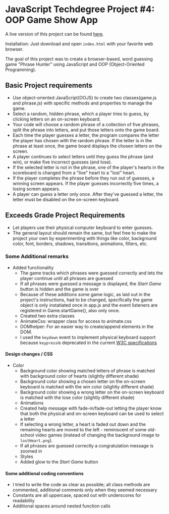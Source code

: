 # JavaScript Techdegree Project #4: OOP Game Show App

A live version of this project can be found [here](https://rliess.github.io/js-techdegree-project4/).

Installation: Just download and open `index.html` with your favorite web browser.

The goal of this project was to create a browser-based, word guessing game "Phrase Hunter" using JavaScript and OOP (Object-Oriented Programming).

## Basic Project requirements

* Use object-oriented JavaScript(OOJS) to create two classes(game.js and phrase.js) with specific methods and properties to manage the game.
* Select a random, hidden phrase, which a player tries to guess, by clicking letters on an on-screen keyboard.
* Your code will choose a random phrase of a collection of five phrases, split the phrase into letters, and put those letters onto the game board.
* Each time the player guesses a letter, the program compares the letter the player has chosen with the random phrase. If the letter is in the phrase at least once, the game board displays the chosen letters on the screen.
* A player continues to select letters until they guess the phrase (and win), or make five incorrect guesses (and lose).
* If the selected letter is not in the phrase, one of the player's hearts in the scoreboard is changed from a "live" heart to a "lost" heart.
* If the player completes the phrase before they run out of guesses, a winning screen appears. If the player guesses incorrectly five times, a losing screen appears.
* A player can guess a letter only once. After they've guessed a letter, the letter must be disabled on the on-screen keyboard.

## Exceeds Grade Project Requirements

* Let players use their physical computer keyboard to enter guesses.
* The general layout should remain the same, but feel free to make the project your own by experimenting with things like color, background color, font, borders, shadows, transitions, animations, filters, etc.

### Some Additional remarks

* Added functionality
  * The game tracks which phrases were guessed correctly and lets the player continue until all phrases are guessed
  * If all phrases were guessed a message is displayed, the _Start Game_ button is hidden and the game is over
  * Because of these additions some game logic, as laid out in the project's instructions, had to be changed, specifically the game object is only instatiated once in app.js and the event listeners are registered in Game.startGame(), also only once.
  * Created two extra classes
  * AnimateCss: wrapper class for access to animate.css
  * DOMhelper: For an easier way to create/append elements in the DOM.
  * I used the `keydown` event to implement physical keyboard support because `keypress`is deprecated in the current [W3C specifications](https://www.w3.org/TR/uievents/#event-type-keypress)  

#### Design changes / CSS

* Color
  * Background color showing matched letters of phrase is matched with background color of hearts (slightly different shade)
  * Background color showing a chosen letter on the on-screen keyboard is matched with the win color (slightly different shade)
  * Background color showing a wrong letter on the on-screen keyboard is matched with the lose color (slightly different shade)
  * Animations
  * Created help message with fade-in/fade-out letting the player know that both the physical and on-screen keyboard can be used to select a letter
  * If selecting a wrong letter, a heart is faded out down and the remaining hearts are moved to the left - reminiscent of some old-school video games (instead of changing the background image to `lostHeart.png`).
  * If all phrases are guessed correctly a congratulation message is zoomed in
  * Styles
  * Added glow to the _Start Game_ button

#### Some additional coding conventions

* I tried to write the code as clear as possible; all class methods are commented, additional comments only when they seemed necessary
* Constants are all uppercase, spaced out with underscores for readability
* Additional spaces around nested function calls